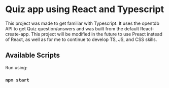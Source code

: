 # Quiz app using React and Typescript

This project was made to get familiar with Typescript. It uses the opentdb API to get Quiz question/answers and was built from the default React-create-app. This project will be modified in the future to use Preact instead of React, as well as for me to continue to develop TS, JS, and CSS skills.

## Available Scripts

Run using:

### `npm start`
